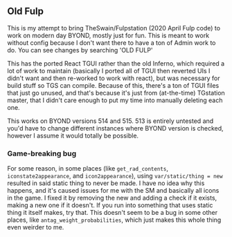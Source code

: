 ## Old Fulp

This is my attempt to bring TheSwain/Fulpstation (2020 April Fulp code) to work on modern day BYOND, mostly just for fun.
This is meant to work without config because I don't want there to have a ton of Admin work to do.
You can see changes by searching 'OLD FULP'

This has the ported React TGUI rather than the old Inferno, which required a lot of work to maintain (basically I ported all of TGUI then reverted UIs I didn't want and then re-worked to work with react), but was necessary for build stuff so TGS can compile. Because of this, there's a ton of TGUI files that just go unused, and that's because it's just from (at-the-time) TGstation master, that I didn't care enough to put my time into manually deleting each one.

This works on BYOND versions 514 and 515. 513 is entirely untested and you'd have to change different instances where BYOND version is checked, however I assume it would totally be possible.

### Game-breaking bug

For some reason, in some places (like ``get_rad_contents``, ``iconstate2appearance``, and ``icon2appearance``), using ``var/static/thing = new`` resulted in said static thing to never be made. I have no idea why this happens, and it's caused issues for me with the SM and basically all icons in the game. I fixed it by removing the new and adding a check if it exists, making a new one if it doesn't. If you run into something that uses static thing it itself makes, try that.
This doesn't seem to be a bug in some other places, like ``antag_weight_probabilities``, which just makes this whole thing even weirder to me.

